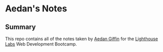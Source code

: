 # Aedan's Notes

## Summary
This repo contains all of the notes taken by [Aedan Giffin](https://github.com/giffin94) for the [Lighthouse Labs](https://www.lighthouselabs.ca/) Web Development Bootcamp.
